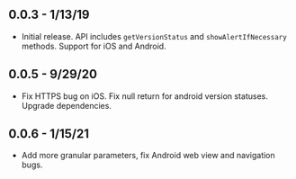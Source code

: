 ## 0.0.3 - 1/13/19

* Initial release. API includes `getVersionStatus` and `showAlertIfNecessary` methods. Support for iOS and Android.

## 0.0.5 - 9/29/20

* Fix HTTPS bug on iOS. Fix null return for android version statuses. Upgrade dependencies.

## 0.0.6 - 1/15/21

* Add more granular parameters, fix Android web view and navigation bugs.
